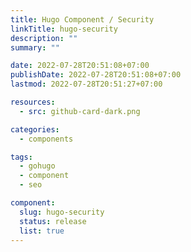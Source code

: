```yaml
---
title: Hugo Component / Security
linkTitle: hugo-security
description: ""
summary: ""

date: 2022-07-28T20:51:08+07:00
publishDate: 2022-07-28T20:51:08+07:00
lastmod: 2022-07-28T20:51:27+07:00

resources:
  - src: github-card-dark.png

categories:
  - components

tags:
  - gohugo
  - component
  - seo

component:
  slug: hugo-security
  status: release
  list: true
---
```

